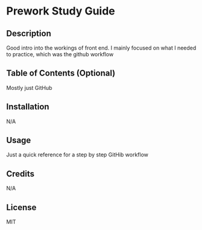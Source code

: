 # Prework Study Guide

## Description

Good intro into the workings of front end. I mainly focused on what I needed to practice, which was the github workflow

## Table of Contents (Optional)

Mostly just GitHub

## Installation

N/A

## Usage

Just a quick reference for a step by step GitHib workflow


## Credits

N/A

## License

MIT